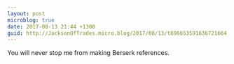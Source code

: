 ```yaml
---
layout: post
microblog: true
date: 2017-08-13 21:44 +1300
guid: http://JacksonOfTrades.micro.blog/2017/08/13/t896653591636721664.html
---
```

You will never stop me from making Berserk references.
